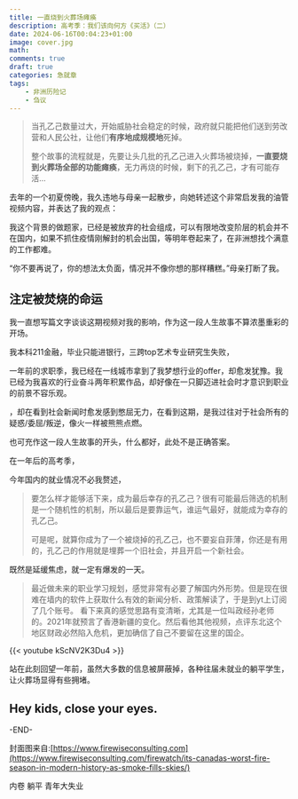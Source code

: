 ```yaml
---
title: 一直烧到火葬场瘫痪
description: 高考季：我们该向何方《买活》（二）
date: 2024-06-16T00:04:23+01:00
image: cover.jpg
math: 
comments: true
draft: true
categories: 急就章
tags:
    - 非洲历险记
    - 刍议
---
```


> 当孔乙己数量过大，开始威胁社会稳定的时候，政府就只能把他们送到劳改营和人民公社，让他们**有序地成规模地**死掉。
>
> 整个故事的流程就是，先要让头几批的孔乙己进入火葬场被烧掉，**一直要烧到火葬场全部的功能瘫痪**，无力再烧的时候，剩下的孔乙己，才有可能存活...

去年的一个初夏傍晚，我久违地与母亲一起散步，向她转述这个非常启发我的油管视频内容，并表达了我的观点：

我这个背景的做题家，已经是被放弃的社会组成，可以有限地改变阶层的机会并不在国内，如果不抓住疫情刚解封的机会出国，等明年卷起来了，在非洲想找个满意的工作都难。

“你不要再说了，你的想法太负面，情况并不像你想的那样糟糕。”母亲打断了我。

## 注定被焚烧的命运

我一直想写篇文字谈谈这期视频对我的影响，作为这一段人生故事不算浓墨重彩的开场。

我本科211金融，毕业只能进银行，三跨top艺术专业研究生失败，

一年前的求职季，我已经在一线城市拿到了我梦想行业的offer，却愈发犹豫。我已经为我喜欢的行业奋斗两年积累作品，却好像在一只脚迈进社会时才意识到职业的前景不容乐观。

，却在看到社会新闻时愈发感到憋屈无力，在看到这期，是我过往对于社会所有的疑惑/委屈/叛逆，像火一样被熊熊点燃。

也可充作这一段人生故事的开头，什么都好，此处不是正确答案。

在一年后的高考季，

今年国内的就业情况不必我赘述，



>
> 要怎么样才能够活下来，成为最后幸存的孔乙己？很有可能最后筛选的机制是一个随机性的机制，所以最后是要靠运气，谁运气最好，就能成为幸存的孔乙己。
>
> 可是呢，就算你成为了一个被烧掉的孔乙己，也不要妄自菲薄，你还是有用的，孔乙己的作用就是埋葬一个旧社会，并且开启一个新社会。

既然是延缓焦虑，就一定有爆发的一天。

> 最近做未来的职业学习规划，感觉非常有必要了解国内外形势。但是现在很难在墙内的软件上获取什么有效的新闻分析、政策解读了，于是到yt上订阅了几个账号。
> 看下来真的感觉思路有变清晰，尤其是一位叫政经孙老师的。2021年就预言了香港新疆的变化。然后看他其他视频，点评东北这个地区财政必然陷入危机，更加确信了自己不要留在这里的国企。

{{< youtube kScNV2K3Du4 >}}



站在此刻回望一年前，虽然大多数的信息被屏蔽掉，各种往届未就业的躺平学生，让火葬场显得有些拥堵。

## Hey kids, close your eyes.

-END-

封面图来自:[https://www.firewiseconsulting.com](https://www.firewiseconsulting.com/firewatch/its-canadas-worst-fire-season-in-modern-history-as-smoke-fills-skies/)

内卷
躺平
青年大失业